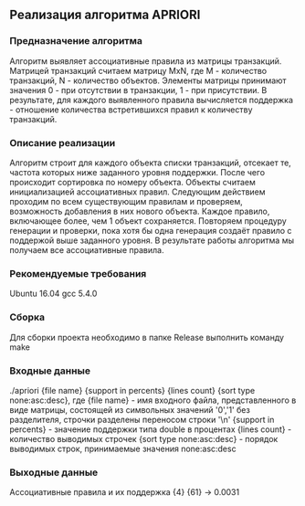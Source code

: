 <h2> Реализация алгоритма APRIORI </h2>
<h3> Предназначение алгоритма </h3>
Алгоритм выявляет ассоциативные правила из матрицы транзакций.
Матрицей транзакций считаем матрицу MxN, где M - количество транзакций, N - количество объектов.
Элементы матрицы принимают значения 0 - при отсутствии в транзакции, 1 - при присутствии.
В результате, для каждого выявленного правила вычисляется поддержка - отношение количества встретившихся правил к количеству транзакций.
<h3> Описание реализации </h3>
Алгоритм строит для каждого объекта списки транзакций, отсекает те, частота которых ниже заданного уровня поддержки.
После чего происходит сортировка по номеру объекта. 
Объекты считаем инициализацией ассоциативных правил.
Следующим действием проходим по всем существующим правилам и проверяем, возможность добавления в них нового объекта.
Каждое правило, включающее более, чем 1  объект сохраняется.
Повторяем процедуру генерации и проверки, пока хотя бы одна генерация создаёт правило с поддержой выше заданного уровня.
В результате работы алгоритма мы получаем все ассоциативные правила.
<h3> Рекомендуемые требования </h3>
Ubuntu 16.04
gcc 5.4.0
<h3> Сборка </h3>
Для сборки проекта необходимо в папке Release выполнить команду make
<h3> Входные данные </h3>
./apriori {file name} {support in percents} {lines count} {sort type none:asc:desc}, где 
{file name} - имя входного файла, представленного в виде матрицы, состоящей из символьных значений '0','1' без разделителя, строчки разделены  переносом строки '\n'
{support in percents} - значение поддержки типа double в процентах
{lines count} - количество выводимых строчек
{sort type none:asc:desc} - порядок выводимых строк, принимаемые значения none:asc:desc
<h3> Выходные данные </h3>
Ассоциативные правила и их поддержка
{4} {61} -> 0.0031

